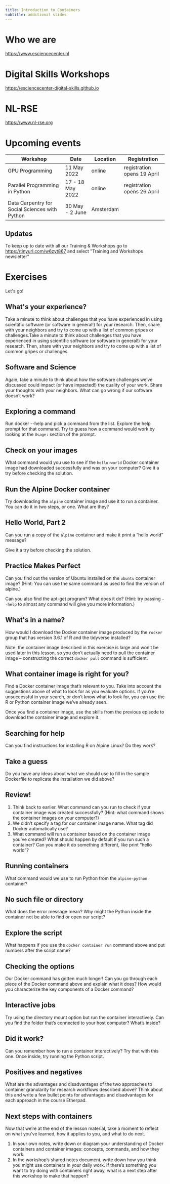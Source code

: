 ```yaml
---
title: Introduction to Containers 
subtitle: additional slides
---
```


# Who we are
https://www.esciencecenter.nl

# Digital Skills Workshops
https://esciencecenter-digital-skills.github.io

# NL-RSE
https://www.nl-rse.org

# Upcoming events
|Workshop|Date|Location|Registration|
|-|-|-|-|
|GPU Programming|11 May 2022|online|registration opens 19 April|
|Parallel Programming in Python| 17 - 18 May 2022| online|registration opens 26 April|
|Data Carpentry for Social Sciences with Python| 30 May - 2 June| Amsterdam | |

## Updates
To keep up to date with all our Training & Workshops go to
https://tinyurl.com/w6zyt867
and select "Training and Workshops newsletter"

# Exercises
Let's go!

## What's your experience?
Take a minute to think about challenges that you have experienced in using scientific software (or software in general!) for your research. Then, share with your neighbors and try to come up with a list of common gripes or challenges.Take a minute to think about challenges that you have experienced in using scientific software (or software in general!) for your research. Then, share with your neighbors and try to come up with a list of common gripes or challenges.

## Software and Science
Again, take a minute to think about how the software challenges we’ve discussed could impact (or have impacted!) the quality of your work. Share your thoughts with your neighbors. What can go wrong if our software doesn’t work?

## Exploring a command
Run docker --help and pick a command from the list.
Explore the help prompt for that command. Try to guess how a command
would work by looking at the `Usage:` section of the prompt.

## Check on your images
What command would you use to see if the `hello-world` Docker container 
image had downloaded successfully and was on your computer? Give it a try
before checking the solution.

## Run the Alpine Docker container
Try downloading the `alpine` container image and use it to run a container.
You can do it in two steps, or one. What are they?

## Hello World, Part 2
Can you run a copy of the `alpine` container and make it print a “hello world” message?

Give it a try before checking the solution.

## Practice Makes Perfect
Can you find out the version of Ubuntu installed on the `ubuntu` container image? (Hint: You can use the same command as used to find the version of alpine.)

Can you also find the apt-get program? What does it do? (Hint: try passing `--help` to almost any command will give you more information.)

## What's in a name?
How would I download the Docker container image produced by the `rocker` group that has version 3.6.1 of R and the tidyverse installed?

Note: the container image described in this exercise is large and won’t 
be used later in this lesson, so you don’t actually need to pull the container image – constructing the correct `docker pull` command is sufficient.

## What container image is right for you?
Find a Docker container image that’s relevant to you. Take into account the suggestions above of what to look for as you evaluate options. If you’re unsuccessful in your search, or don’t know what to look for, you can use the R or Python container image we’ve already seen.

Once you find a container image, use the skills from the previous episode to download the container image and explore it.

## Searching for help
Can you find instructions for installing R on Alpine Linux? Do they work?

## Take a guess
Do you have any ideas about what we should use to fill in the sample Dockerfile to replicate the installation we did above?

## Review!
1. Think back to earlier. What command can you run to check if your container image was created successfully? (Hint: what command shows the container images on your computer?)
2. We didn’t specify a tag for our container image name. What tag did Docker automatically use?
3. What command will run a container based on the container image you’ve created? What should happen by default if you run such a container? Can you make it do something different, like print “hello world”?

## Running containers
What command would we use to run Python from the `alpine-python` container?

## No such file or directory
What does the error message mean? Why might the Python inside the container not be able to find or open our script?

## Explore the script
What happens if you use the `docker container run` command above and put numbers after the script name?

## Checking the options
Our Docker command has gotten much longer! Can you go through each piece of the Docker command above and explain what it does? How would you characterize the key components of a Docker command?

## Interactive jobs
Try using the directory mount option but run the container interactively. Can you find the folder that’s connected to your host computer? What’s inside?

## Did it work?
Can you remember how to run a container interactively? Try that with this one. Once inside, try running the Python script.

## Positives and negatives
What are the advantages and disadvantages of the two approaches to container granularity for research workflows described above? Think about this and write a few bullet points for advantages and disadvantages for each approach in the course Etherpad.

## Next steps with containers
Now that we’re at the end of the lesson material, take a moment to reflect on what you’ve learned, how it applies to you, and what to do next.
1. In your own notes, write down or diagram your understanding of Docker containers and container images: concepts, commands, and how they work. 
2. In the workshop’s shared notes document, write down how you think you might use containers in your daily work. If there’s something you want to try doing with containers right away, what is a next step after this workshop to make that happen?


